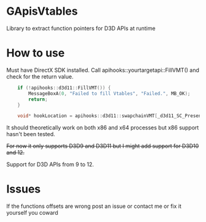 # GApisVtables
Library to extract function pointers for D3D APIs at runtime 

# How to use
Must have DirectX SDK installed. 
Call apihooks::yourtargetapi::FillVMT() and check for the return value.

```c++
	if (!apihooks::d3d11::FillVMT()) {
		MessageBoxA(0, "Failed to fill Vtables", "Failed.", MB_OK);
		return;
	}

	void* hookLocation = apihooks::d3d11::swapchainVMT[_d3d11_SC_Present];
```

It should theoretically work on both x86 and x64 processes but x86 support hasn't been tested.

 ~~For now it only supports D3D9 and D3D11 but I might add support for D3D10 and 12.~~  
 
 
Support for D3D APIs from 9 to 12.


# Issues 
If the functions offsets are wrong post an issue or contact me or fix it yourself you coward
